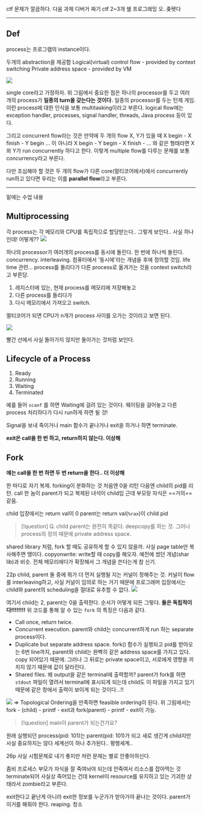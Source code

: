 ctf 문제가 깔끔하다.
다음 과제 디버거 짜기
ctf 2~3개
쉘 프로그래밍
오..좆됏다

---
## Def
process는 프로그램의 instance이다.

두개의 abstraction을 제공함
Logical(virtual) control flow - provided by context switching
Private address space - provided by VM

![](https://i.imgur.com/qCAsiLc.png)

single core라고 가정하자.
위 그림에서 중요한 점은 하나의 processor를 두고 여러 개의 process가 **일종의 turn을 갖는다는 것이다.** 일종의 processor를 두는 턴제 게임. 이런 process에 대한 인식을 보통 multitasking이라고 부른다.
logical flow에는 exception handler, processes, signal handler, threads, Java process 등이 있다.

그리고 concurrent flow라는 것은 만약에 두 개의 flow X, Y가 있을 때 X begin - X finish - Y begin ...
이 아니라 X begin - Y begin - X finish - ... 와 같은 형태라면 X와 Y가 run concurrently 하다고 한다.
이렇게 multiple flow를 다루는 문제를 보통 concurrency라고 부른다.

다만 조심해야 할 것은 두 개의 flow가 다른 core(멀티코어에서)에서 concurrently run하고 있다면 우리는 이를 **parallel flow**라고 부른다.

---

밑에는 수업 내용
## Multiprocessing
각 process는 각 메모리와 CPU를 독립적으로 할당받는다..
그렇게 보인다.. 
사실 하나인데! 어떻게??
![](https://i.imgur.com/aWji4AK.png)

하나의 processor가 여러개의 process를 동시에 돌린다.
한 번에 하나씩 돌린다. concurrency. interleaving.
컴퓨터에서 '동시에'라는 개념을 후에 정의할 것임. life time 관련...
process를 돌리다가 다른 process로 옮겨가는 것을 context switch라고 부른당.

1. 레지스터에 있는, 현재 process를 메모리에 저장해놓고
2. 다른 process를 돌리다가
3. 다시 메모리에서 가져오고 switch.

멀티코어가 되면 CPU가 n개가 process 사이를 오가는 것이라고 보면 된다.

![](https://i.imgur.com/bxiTVsp.png)

빨간 선에서 사실 돌아가지 않지만 돌아가는 것처럼 보인다.

## Lifecycle of a Process
1. Ready
2. Running
3. Waiting
4. Terminated

예를 들어 `scanf` 를 하면 Waiting에 걸려 있는 것이다. 웨이팅을 걸어놓고 다른 process 처리하다가 다시 run하게 하면 될 것!

Signal을 보내 죽이거나
main 함수가 끝나거나
exit을 하거나 하면
terminate.

**exit은 call을 한 번 하고, return하지 않는다. 이상해**

## Fork
**얘는 call을 한 번 하면 두 번 return을 한다.. 더 이상해**

한 마디로 자기 복제. forking이 분화하는 것
처음엔 0을 리턴
다음엔 child의 pid를 리턴.
call 한 놈이 parent가 되고 복제된 녀석이 child임
근데 부모랑 자식은 ==거의== 같음.

child 입장에서는 return val이 0
parent는 return val(`%rax`)이 child pid

>[!question] 
Q. child parent는 완전히 똑같다.
deepcopy를 하는 것. 그러나 process의 정의 때문에 private address space.

shared library 처럼, fork 할 때도 공유하게 할 수 있지 않을까.
사실 page table만 복사해주면 땡이다.
copyonwrite: write할 때 copy를 해오자.
예전에 썼던 개념(shar lib)과 비슷.
전체 메모리에다가 확장해서 그 개념을 쓴다는게 참 신기.

22p
child, parent 둘 중에 뭐가 더 먼저 실행될 지는 커널이 정해주는 것.
커널이 flow를 interleaving하고, 사실 커널이 임의로 하는 거기 때문에 프로그래머 입장에서는 child와 parent의 scheduling을 절대로 유추할 수 없다.
![](https://i.imgur.com/wH5vpmO.png)

여기서 child는 2, parent는 0을 출력한다.
순서가 어떻게 되든 그렇다. **둘은 독립적이다!!!!!!!!**
위 코드를 통해 알 수 있는 `fork` 의 특징은 다음과 같다.
- Call once, return twice.
- Concurrent execution. parent와 child는 concurrent하게 run 하는 separate process이다.
- Duplicate but separate address space. fork() 함수가 실행되고 pid를 받아오는 6번 line까지, parent와 child는 완벽히 같은 address space를 가지고 있다. copy 되어있기 때문에. 그러나 그 뒤로는 private space이고, 서로에게 영향을 끼치지 않기 때문에 값이 달라진다.
- Shared files. 왜 output을 같은 terminal에 출력할까? parent가 fork를 하면 `stdout` 파일이 열려서 terminal에 표시되게 되는데 child도 이 파일을 가지고 있기 때문에 같은 창에서 출력이 보이게 되는 것이다...!!

![](https://i.imgur.com/Y1gOsc2.png)
=> Topological Ordering을 만족하면 feasible ordering이 된다.
위 그림에서는 fork - (child) - printf - exit과 fork(parent) - printf - exit이 가능.

>[!question] 
>main이 parent가 되는건가요?

원래 실행되던 process(pid: 101)는 parent(pid: 101)가 되고 새로 생긴게 child지만 사실 중요하지는 않다
세계선이 하나 추가된다.. 평행세계..

26p
사실 시험문제로 내기 좋지만 저런 문제는 별로 안좋아하신다.

좀비 프로세스
부모가 자식을 잘 죽여놔야 되는데 안죽여서 리소스를 잡아먹는 것
terminate되어 사실상 죽어있는 건데 kernel이 resource를 유지하고 있는 기괴한 상태라서 zombie라고 부른다.

exit한다고 끝난게 아니라 exit한 정보를 누군가가 받아가야 끝나는 것이다.
parent가 이거를 해줘야 한다. reaping. 청소
